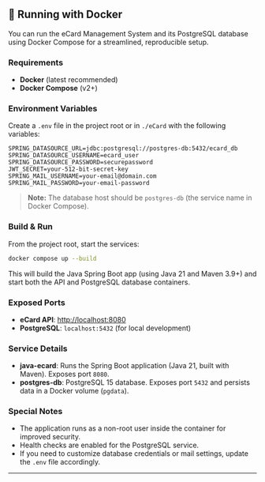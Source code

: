 ## 🐳 Running with Docker

You can run the eCard Management System and its PostgreSQL database using Docker Compose for a streamlined, reproducible setup.

### Requirements
- **Docker** (latest recommended)
- **Docker Compose** (v2+)

### Environment Variables
Create a `.env` file in the project root or in `./eCard` with the following variables:
```properties
SPRING_DATASOURCE_URL=jdbc:postgresql://postgres-db:5432/ecard_db
SPRING_DATASOURCE_USERNAME=ecard_user
SPRING_DATASOURCE_PASSWORD=securepassword
JWT_SECRET=your-512-bit-secret-key
SPRING_MAIL_USERNAME=your-email@domain.com
SPRING_MAIL_PASSWORD=your-email-password
```

> **Note:** The database host should be `postgres-db` (the service name in Docker Compose).

### Build & Run
From the project root, start the services:
```bash
docker compose up --build
```
This will build the Java Spring Boot app (using Java 21 and Maven 3.9+) and start both the API and PostgreSQL database containers.

### Exposed Ports
- **eCard API**: [http://localhost:8080](http://localhost:8080)
- **PostgreSQL**: `localhost:5432` (for local development)

### Service Details
- **java-ecard**: Runs the Spring Boot application (Java 21, built with Maven). Exposes port `8080`.
- **postgres-db**: PostgreSQL 15 database. Exposes port `5432` and persists data in a Docker volume (`pgdata`).

### Special Notes
- The application runs as a non-root user inside the container for improved security.
- Health checks are enabled for the PostgreSQL service.
- If you need to customize database credentials or mail settings, update the `.env` file accordingly.

---
